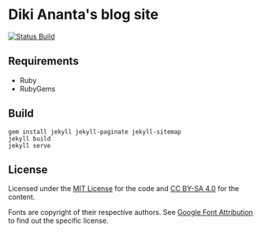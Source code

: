 # Diki Ananta's blog site

[![Status Build](https://img.shields.io/travis/com/dikiaap/blog.dikiaap.id/gh-pages.svg)](https://travis-ci.com/dikiaap/blog.dikiaap.id)

## Requirements

- Ruby
- RubyGems

## Build

```shell
gem install jekyll jekyll-paginate jekyll-sitemap
jekyll build
jekyll serve
```

## License

Licensed under the [MIT License](./LICENSE#L3) for the code and [CC BY-SA 4.0](./LICENSE#L27) for the content.

Fonts are copyright of their respective authors. See [Google Font Attribution](https://fonts.google.com/attribution) to find out the specific license.